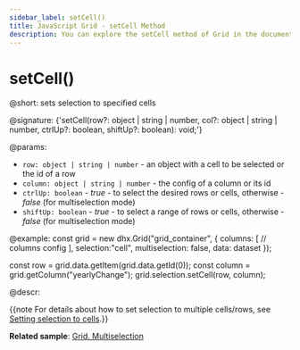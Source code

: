 ```yaml
---
sidebar_label: setCell()
title: JavaScript Grid - setCell Method 
description: You can explore the setCell method of Grid in the documentation of the DHTMLX JavaScript UI library. Browse developer guides and API reference, try out code examples and live demos, and download a free 30-day evaluation version of DHTMLX Suite.
---
```


# setCell()

@short: sets selection to specified cells

@signature: {'setCell(row?: object | string | number, col?: object | string | number, ctrlUp?: boolean, shiftUp?: boolean): void;'}

@params:
- `row: object | string | number` - an object with a cell to be selected or the id of a row
- `column: object | string | number` - the config of a column or its id
- `ctrlUp: boolean` - *true* - to select the desired rows or cells, otherwise - *false* (for multiselection mode)
- `shiftUp: boolean` - *true* - to select a range of rows or cells, otherwise - *false* (for multiselection mode)

@example:
const grid = new dhx.Grid("grid_container", {
    columns: [
        // columns config
    ],
    selection:"cell",
    multiselection: false, 
    data: dataset
});

const row = grid.data.getItem(grid.data.getId(0));
const column = grid.getColumn("yearlyChange");
grid.selection.setCell(row, column);

@descr:

{{note For details about how to set selection to multiple cells/rows, see [Setting selection to cells](grid/usage_selection.md#setting-selection-to-cells).}}

**Related sample**: [Grid. Multiselection](https://snippet.dhtmlx.com/4nj0e9ye)

[comment]: # (@related: grid/usage_selection.md)

[comment]: # (@relatedapi: grid/api/selection/selection_enable_method.md grid/api/selection/selection_removecell_method.md)
